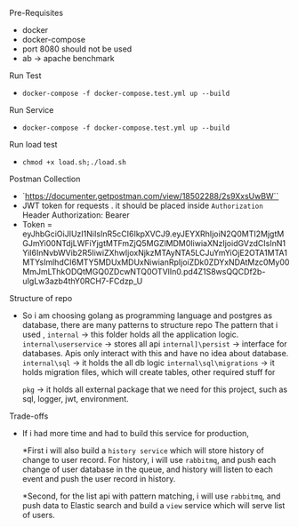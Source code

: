 Pre-Requisites
- docker
- docker-compose
- port 8080 should not be used
- ab -> apache benchmark

Run Test
- `docker-compose -f docker-compose.test.yml up --build`

Run Service
- `docker-compose -f docker-compose.test.yml up --build`

Run load test
-  `chmod +x load.sh;./load.sh`

Postman Collection
- `https://documenter.getpostman.com/view/18502288/2s9XxsUwBW``
- JWT token for requests . it should be placed inside `Authorization` Header
  Authorization: Bearer <token>
- Token = eyJhbGciOiJIUzI1NiIsInR5cCI6IkpXVCJ9.eyJEYXRhIjoiN2Q0MTI2MjgtMGJmYi00NTdjLWFiYjgtMTFmZjQ5MGZlMDM0IiwiaXNzIjoidGVzdCIsInN1YiI6InNvbWVib2R5IiwiZXhwIjoxNjkzMTAyNTA5LCJuYmYiOjE2OTA1MTA1MTYsImlhdCI6MTY5MDUxMDUxNiwianRpIjoiZDk0ZDYxNDAtMzc0My00MmJmLThkODQtMGQ0ZDcwNTQ0OTVlIn0.pd4Z1S8wsQQCDf2b-uIgLw3azb4thY0RCH7-FCdzp_U 




Structure of repo
- So i am choosing golang as programming language and postgres as database, there are many patterns to structure repo
  The pattern that i used , 
  `internal` -> this folder holds all the application logic.
  `internal\userservice` -> stores all api 
  `internal]\persist` -> interface for databases. Apis only interact with this and have no idea about database.
  `internal\sql` -> it holds the all db logic
  `internal\sql\migrations` -> it holds migration files, which will create tables, other required stuff for 

  `pkg` -> it holds all external package that we need for this project, such as sql, logger, jwt, environment.

Trade-offs
- If i had more time and had to build this service for production, 
  
  *First i will also build a `history service` which will store history of change to user record.
  For history, i will use `rabbitmq`, and push each change of user database in the queue, and history will listen to each event and push the user record in history.
  
  *Second, for the list api with pattern matching, i will use `rabbitmq`, and push data to Elastic search and build a `view` service which will serve list of users.

  